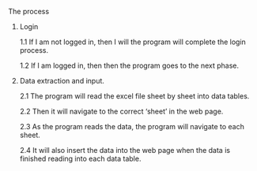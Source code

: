 The process

1.	Login

	1.1	If I am not logged in, then I will the program will complete the login process.

	1.2	If I am logged in, then then the program goes to the next phase.

2.	Data extraction and input.

	2.1	The program will read the excel file sheet by sheet into data tables.

	2.2	Then it will navigate to the correct ‘sheet’ in the web page.

	2.3	As the program reads the data, the program will navigate to each sheet.

	2.4	It will also insert the data into the web page when the data is finished reading into each data table.
